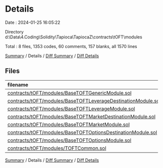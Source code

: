 # Details

Date : 2024-01-25 16:05:22

Directory d:\\Data\\4.Coding\\Solidity\\Tapioca\\TapiocaZ\\contracts\\tOFT\\modules

Total : 8 files,  1353 codes, 60 comments, 157 blanks, all 1570 lines

[Summary](results.md) / Details / [Diff Summary](diff.md) / [Diff Details](diff-details.md)

## Files
| filename | language | code | comment | blank | total |
| :--- | :--- | ---: | ---: | ---: | ---: |
| [contracts/tOFT/modules/BaseTOFTGenericModule.sol](/contracts/tOFT/modules/BaseTOFTGenericModule.sol) | Solidity | 262 | 10 | 36 | 308 |
| [contracts/tOFT/modules/BaseTOFTLeverageDestinationModule.sol](/contracts/tOFT/modules/BaseTOFTLeverageDestinationModule.sol) | Solidity | 189 | 6 | 16 | 211 |
| [contracts/tOFT/modules/BaseTOFTLeverageModule.sol](/contracts/tOFT/modules/BaseTOFTLeverageModule.sol) | Solidity | 87 | 6 | 12 | 105 |
| [contracts/tOFT/modules/BaseTOFTMarketDestinationModule.sol](/contracts/tOFT/modules/BaseTOFTMarketDestinationModule.sol) | Solidity | 250 | 8 | 29 | 287 |
| [contracts/tOFT/modules/BaseTOFTMarketModule.sol](/contracts/tOFT/modules/BaseTOFTMarketModule.sol) | Solidity | 139 | 17 | 23 | 179 |
| [contracts/tOFT/modules/BaseTOFTOptionsDestinationModule.sol](/contracts/tOFT/modules/BaseTOFTOptionsDestinationModule.sol) | Solidity | 191 | 3 | 18 | 212 |
| [contracts/tOFT/modules/BaseTOFTOptionsModule.sol](/contracts/tOFT/modules/BaseTOFTOptionsModule.sol) | Solidity | 96 | 6 | 15 | 117 |
| [contracts/tOFT/modules/TOFTCommon.sol](/contracts/tOFT/modules/TOFTCommon.sol) | Solidity | 139 | 4 | 8 | 151 |

[Summary](results.md) / Details / [Diff Summary](diff.md) / [Diff Details](diff-details.md)